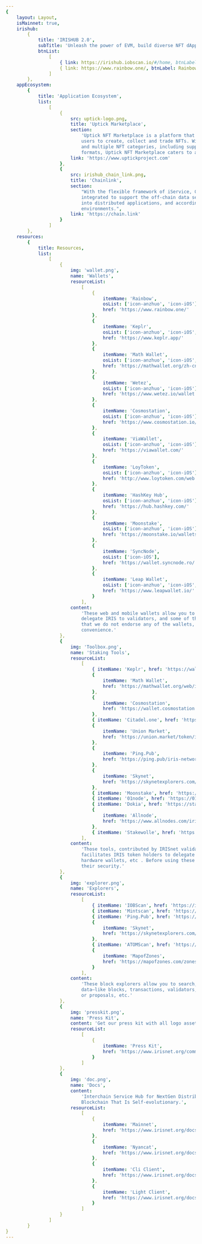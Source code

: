 ```yaml
---
{
    layout: Layout,
    isMainnet: true,
    irishub:
        {
            title: 'IRISHUB 2.0',
            subTitle: 'Unleash the power of EVM, build diverse NFT dApps and more',
            btnList:
                [
                    { link: https://irishub.iobscan.io/#/home, btnLabel: Explorer },
                    { link: https://www.rainbow.one/, btnLabel: Rainbow Wallet }
                ]
        },
    appEcosystem:
        {
            title: 'Application Ecosystem',
            list:
                [
                    {
                        src: uptick-logo.png,
                        title: 'Uptick Marketplace',
                        section:
                            'Uptick NFT Marketplace is a platform that makes it incredibly easy for
                            users to create, collect and trade NFTs. With a host of global creators
                            and multiple NFT categories, including support for various media
                            formats, Uptick NFT Marketplace caters to a wide audience.',
                        link: 'https://www.uptickproject.com'
                    },
                    {
                        src: irishub_chain_link.png,
                        title: 'Chainlink',
                        section:
                            "With the flexible framework of iService, Chainlink's oracle is
                            integrated to support the off-chain data secure and reliable transfer
                            into distributed applications, and accordingly to cover more blockchain
                            environments.",
                        link: 'https://chain.link'
                    }
                ]
        },
    resources:
        {
            title: Resources,
            list:
                [
                    {
                        img: 'wallet.png',
                        name: 'Wallets',
                        resourceList:
                            [
                                {
                                    itemName: 'Rainbow',
                                    osList: ['icon-anzhuo', 'icon-iOS'],
                                    href: 'https://www.rainbow.one/'
                                },
                                {
                                    itemName: 'Keplr',
                                    osList: ['icon-anzhuo', 'icon-iOS', 'icon-PC'],
                                    href: 'https://www.keplr.app/'
                                },
                                {
                                    itemName: 'Math Wallet',
                                    osList: ['icon-anzhuo', 'icon-iOS', 'icon-PC'],
                                    href: 'https://mathwallet.org/zh-cn/'
                                },
                                {
                                    itemName: 'Wetez',
                                    osList: ['icon-anzhuo', 'icon-iOS'],
                                    href: 'https://www.wetez.io/wallet'
                                },
                                {
                                    itemName: 'Cosmostation',
                                    osList: ['icon-anzhuo', 'icon-iOS'],
                                    href: 'https://www.cosmostation.io/wallet/'
                                },
                                {
                                    itemName: 'ViaWallet',
                                    osList: ['icon-anzhuo', 'icon-iOS'],
                                    href: 'https://viawallet.com/'
                                },
                                {
                                    itemName: 'LoyToken',
                                    osList: ['icon-anzhuo', 'icon-iOS'],
                                    href: 'http://www.loytoken.com/web.html'
                                },
                                {
                                    itemName: 'HashKey Hub',
                                    osList: ['icon-anzhuo', 'icon-iOS'],
                                    href: 'https://hub.hashkey.com/'
                                },
                                {
                                    itemName: 'Moonstake',
                                    osList: ['icon-anzhuo', 'icon-iOS'],
                                    href: 'https://moonstake.io/wallets/'
                                },
                                {
                                    itemName: 'SyncNode',
                                    osList: ['icon-iOS'],
                                    href: 'https://wallet.syncnode.ro/'
                                },
                                {
                                    itemName: 'Leap Wallet',
                                    osList: ['icon-anzhuo', 'icon-iOS', 'icon-PC'],
                                    href: 'https://www.leapwallet.io/'
                                }
                            ],
                        content:
                            'These web and mobile wallets allow you to store & transfer IRIS,
                            delegate IRIS to validators, and some of them also support ATOM. Note
                            that we do not endorse any of the wallets, they are listed for your
                            convenience.'
                    },
                    {
                        img: 'Toolbox.png',
                        name: 'Staking Tools',
                        resourceList:
                            [
                                { itemName: 'Keplr', href: 'https://wallet.keplr.app/#/dashboard' },
                                {
                                    itemName: 'Math Wallet',
                                    href: 'https://mathwallet.org/web/irisnet'
                                },
                                {
                                    itemName: 'Cosmostation',
                                    href: 'https://wallet.cosmostation.io/iris'
                                },
                                { itemName: 'Citadel.one', href: 'https://app.citadel.one/login' },
                                {
                                    itemName: 'Union Market',
                                    href: 'https://union.market/token/irisnet'
                                },
                                {
                                    itemName: 'Ping.Pub',
                                    href: 'https://ping.pub/iris-network/staking'
                                },
                                {
                                    itemName: 'Skynet',
                                    href: 'https://skynetexplorers.com/iris-network/staking'
                                },
                                { itemName: 'Moonstake', href: 'https://wallet.moonstake.io/' },
                                { itemName: '01node', href: 'https://01node.com/iris-network/' },
                                { itemName: 'Dokia', href: 'https://staking.dokia.cloud/' },
                                {
                                    itemName: 'Allnode',
                                    href: 'https://www.allnodes.com/iris/stake'
                                },
                                { itemName: 'Stakewolle', href: 'https://stakewolle.com/' }
                            ],
                        content:
                            'Those tools, contributed by IRISnet validators and developers,
                            facilitates IRIS token holders to delegate via web wallets and Ledger
                            hardware wallets, etc . Before using these tools, you need to assure
                            their security.'
                    },
                    {
                        img: 'explorer.png',
                        name: 'Explorers',
                        resourceList:
                            [
                                { itemName: 'IOBScan', href: 'https://irishub.iobscan.io/#/home' },
                                { itemName: 'Mintscan', href: 'https://www.mintscan.io/iris' },
                                { itemName: 'Ping.Pub', href: 'https://ping.pub/iris-network' },
                                {
                                    itemName: 'Skynet',
                                    href: 'https://skynetexplorers.com/iris-network'
                                },
                                { itemName: 'ATOMScan', href: 'https://atomscan.com/iris-network' },
                                {
                                    itemName: 'MapofZones',
                                    href: 'https://mapofzones.com/zones/irishub-1/overview?period=24h'
                                }
                            ],
                        content:
                            'These block explorers allow you to search, view and analyze IRIS Hub
                            data—like blocks, transactions, validators, governance including params
                            or proposals, etc.'
                    },
                    {
                        img: 'presskit.png',
                        name: 'Press Kit',
                        content: 'Get our press kit with all logo assets you might need.',
                        resourceList:
                            [
                                {
                                    itemName: 'Press Kit',
                                    href: 'https://www.irisnet.org/community/press-kit'
                                }
                            ]
                    },
                    {
                        img: 'doc.png',
                        name: 'Docs',
                        content:
                            'Interchain Service Hub for NextGen Distributed Applications – A BPoS
                            Blockchain That Is Self-evolutionary.',
                        resourceList:
                            [
                                {
                                    itemName: 'Mainnet',
                                    href: 'https://www.irisnet.org/docs/get-started/mainnet.html'
                                },
                                {
                                    itemName: 'Nyancat',
                                    href: 'https://www.irisnet.org/docs/get-started/testnet.html'
                                },
                                {
                                    itemName: 'Cli Client',
                                    href: 'https://www.irisnet.org/docs/cli-client/intro.html'
                                },
                                {
                                    itemName: 'Light Client',
                                    href: 'https://www.irisnet.org/docs/cli-client/intro.html'
                                }
                            ]
                    }
                ]
        }
}
---
```

